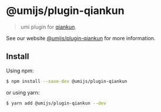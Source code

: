 # @umijs/plugin-qiankun

> umi plugin for [qiankun](https://qiankun.umijs.org/).

See our website [@umijs/plugin-qiankun](https://umijs.org/plugins/plugin-qiankun) for more information.

## Install

Using npm:

```bash
$ npm install --save-dev @umijs/plugin-qiankun
```

or using yarn:

```bash
$ yarn add @umijs/plugin-qiankun --dev
```
